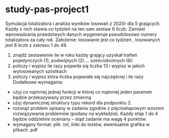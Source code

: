 # study-pas-project1
Symulacja totalizatora i analiza wyników losowań z 2020r dla 5 grających. Każdy z nich
stawia co tydzień na ten sam zestaw 6 liczb. Zamiast wprowadzania prawdziwych danych
wygeneruje pseudolosowo numery totalizatora za cały rok. Założenie: losowanie jest co
tydzień , losowanych jest 6 liczb z zakresu 1 do 49.
1) znajdź zestawienie ile w roku każdy grający uzyskał trafień pojedynczych (1),
podwójnych (2)…. sześciokrotnych (6):
2) policzy i wypisz ile razy pojawiła się liczba 13 i wypisz w jakich wylosowanych
szóstkach
3) policzy i wypisz która liczba pojawiała się najczęściej i ile razy
Dodatkowe wymagania:
- użyj co najmniej jednej funkcji w której co najmniej jeden parametr będzie
przekazywany przez zmienną
- użyj dynamicznej struktury typu rekord dla podpunktu 2.
- rozwiąż problem opisany w zadaniu zgodnie z pięcioetapowym wzorem rozwiązywania
problemów (podany na wykładzie). Każdy etap 1 do 4 będzie oddzielnie oceniany – stąd
zadanie ma wagę 4 punktów.
- wymagany format: plik .txt, linki do testów, ewentualnie grafika w plikach .pdf
